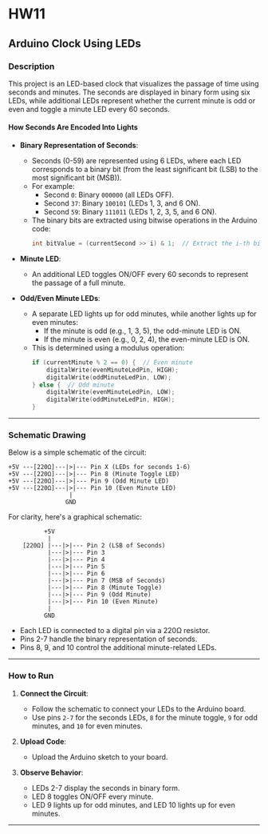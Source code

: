 # HW11
## **Arduino Clock Using LEDs**

### **Description**
This project is an LED-based clock that visualizes the passage of time using seconds and minutes. The seconds are displayed in binary form using six LEDs, while additional LEDs represent whether the current minute is odd or even and toggle a minute LED every 60 seconds.

#### **How Seconds Are Encoded Into Lights**
- **Binary Representation of Seconds**:
  - Seconds (0-59) are represented using 6 LEDs, where each LED corresponds to a binary bit (from the least significant bit (LSB) to the most significant bit (MSB)).
  - For example:
    - Second `0`: Binary `000000` (all LEDs OFF).
    - Second `37`: Binary `100101` (LEDs 1, 3, and 6 ON).
    - Second `59`: Binary `111011` (LEDs 1, 2, 3, 5, and 6 ON).
  - The binary bits are extracted using bitwise operations in the Arduino code:
    ```cpp
    int bitValue = (currentSecond >> i) & 1;  // Extract the i-th bit
    ```

- **Minute LED**:
  - An additional LED toggles ON/OFF every 60 seconds to represent the passage of a full minute.

- **Odd/Even Minute LEDs**:
  - A separate LED lights up for odd minutes, while another lights up for even minutes:
    - If the minute is odd (e.g., 1, 3, 5), the odd-minute LED is ON.
    - If the minute is even (e.g., 0, 2, 4), the even-minute LED is ON.
  - This is determined using a modulus operation:
    ```cpp
    if (currentMinute % 2 == 0) {  // Even minute
        digitalWrite(evenMinuteLedPin, HIGH);
        digitalWrite(oddMinuteLedPin, LOW);
    } else {  // Odd minute
        digitalWrite(evenMinuteLedPin, LOW);
        digitalWrite(oddMinuteLedPin, HIGH);
    }
    ```

---

### **Schematic Drawing**
Below is a simple schematic of the circuit:

```
+5V ---[220Ω]---|>|--- Pin X (LEDs for seconds 1-6)
+5V ---[220Ω]---|>|--- Pin 8 (Minute Toggle LED)
+5V ---[220Ω]---|>|--- Pin 9 (Odd Minute LED)
+5V ---[220Ω]---|>|--- Pin 10 (Even Minute LED)
                 |
                GND
```

For clarity, here's a graphical schematic:
```
          +5V
           |
    [220Ω] |---|>|--- Pin 2 (LSB of Seconds)
           |---|>|--- Pin 3
           |---|>|--- Pin 4
           |---|>|--- Pin 5
           |---|>|--- Pin 6
           |---|>|--- Pin 7 (MSB of Seconds)
           |---|>|--- Pin 8 (Minute Toggle)
           |---|>|--- Pin 9 (Odd Minute)
           |---|>|--- Pin 10 (Even Minute)
           |
          GND
```

- Each LED is connected to a digital pin via a 220Ω resistor.
- Pins 2-7 handle the binary representation of seconds.
- Pins 8, 9, and 10 control the additional minute-related LEDs.

---

### **How to Run**
1. **Connect the Circuit**:
   - Follow the schematic to connect your LEDs to the Arduino board.
   - Use pins `2-7` for the seconds LEDs, `8` for the minute toggle, `9` for odd minutes, and `10` for even minutes.

2. **Upload Code**:
   - Upload the Arduino sketch to your board.

3. **Observe Behavior**:
   - LEDs 2-7 display the seconds in binary form.
   - LED 8 toggles ON/OFF every minute.
   - LED 9 lights up for odd minutes, and LED 10 lights up for even minutes.

---


